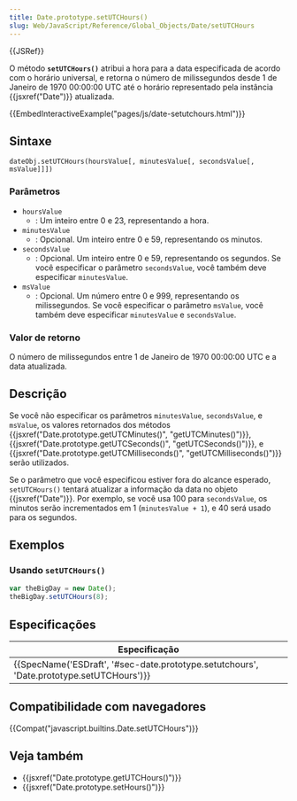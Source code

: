 ```yaml
---
title: Date.prototype.setUTCHours()
slug: Web/JavaScript/Reference/Global_Objects/Date/setUTCHours
---
```


{{JSRef}}

O método **`setUTCHours()`** atribui a hora para a data especificada de acordo com o horário universal, e retorna o número de milissegundos desde 1 de Janeiro de 1970 00:00:00 UTC até o horário representado pela instância {{jsxref("Date")}} atualizada.

{{EmbedInteractiveExample("pages/js/date-setutchours.html")}}

## Sintaxe

```
dateObj.setUTCHours(hoursValue[, minutesValue[, secondsValue[, msValue]]])
```

### Parâmetros

- `hoursValue`
  - : Um inteiro entre 0 e 23, representando a hora.
- `minutesValue`
  - : Opcional. Um inteiro entre 0 e 59, representando os minutos.
- `secondsValue`
  - : Opcional. Um inteiro entre 0 e 59, representando os segundos. Se você especificar o parâmetro `secondsValue`, você também deve especificar `minutesValue`.
- `msValue`
  - : Opcional. Um número entre 0 e 999, representando os milissegundos. Se você especificar o parâmetro `msValue`, você também deve especificar `minutesValue` e `secondsValue`.

### Valor de retorno

O número de milissegundos entre 1 de Janeiro de 1970 00:00:00 UTC e a data atualizada.

## Descrição

Se você não especificar os parâmetros `minutesValue`, `secondsValue`, e `msValue`, os valores retornados dos métodos {{jsxref("Date.prototype.getUTCMinutes()", "getUTCMinutes()")}}, {{jsxref("Date.prototype.getUTCSeconds()", "getUTCSeconds()")}}, e {{jsxref("Date.prototype.getUTCMilliseconds()", "getUTCMilliseconds()")}} serão utilizados.

Se o parâmetro que você especificou estiver fora do alcance esperado, `setUTCHours()` tentará atualizar a informação da data no objeto {{jsxref("Date")}}. Por exemplo, se você usa 100 para `secondsValue`, os minutos serão incrementados em 1 (`minutesValue + 1`), e 40 será usado para os segundos.

## Exemplos

### Usando `setUTCHours()`

```js
var theBigDay = new Date();
theBigDay.setUTCHours(8);
```

## Especificações

| Especificação                                                                                                        |
| -------------------------------------------------------------------------------------------------------------------- |
| {{SpecName('ESDraft', '#sec-date.prototype.setutchours', 'Date.prototype.setUTCHours')}} |

## Compatibilidade com navegadores

{{Compat("javascript.builtins.Date.setUTCHours")}}

## Veja também

- {{jsxref("Date.prototype.getUTCHours()")}}
- {{jsxref("Date.prototype.setHours()")}}

